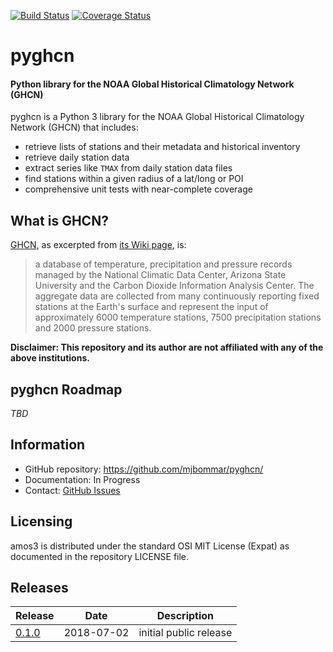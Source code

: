 [![Build Status](https://travis-ci.org/mjbommar/pyghcn.svg?branch=master)](https://travis-ci.org/mjbommar/pyghcn) [![Coverage Status](https://coveralls.io/repos/github/mjbommar/pyghcn/badge.svg)](https://coveralls.io/github/mjbommar/pyghcn)

# pyghcn
#### Python library for the NOAA Global Historical Climatology Network (GHCN)
pyghcn is a Python 3 library for the NOAA Global Historical Climatology Network (GHCN) that includes:
 * retrieve lists of stations and their metadata and historical inventory
 * retrieve daily station data
 * extract series like `TMAX` from daily station data files
 * find stations within a given radius of a lat/long or POI
 * comprehensive unit tests with near-complete coverage

## What is GHCN?
[GHCN](), as excerpted from [its Wiki page](https://en.wikipedia.org/wiki/Global_Historical_Climatology_Network), is:
> a database of temperature, precipitation and pressure records managed by the National Climatic Data Center, Arizona State University
> and the Carbon Dioxide Information Analysis Center. The aggregate data are collected from many continuously reporting fixed stations
> at the Earth's surface and represent the input of approximately 6000 temperature stations, 7500 precipitation stations and 
> 2000 pressure stations.

**Disclaimer: This repository and its author are not affiliated with any of the above institutions.**

## pyghcn Roadmap
*TBD*

## Information
* GitHub repository: https://github.com/mjbommar/pyghcn/
* Documentation: In Progress
* Contact: [GitHub Issues](https://github.com/mjbommar/pyghcn/issues)

## Licensing
amos3 is distributed under the standard OSI MIT License (Expat) as documented in the repository LICENSE file.

## Releases
| Release | Date | Description |
| --- | --- | --- |
| [0.1.0](https://github.com/mjbommar/pyghcn/tree/0.1.0) | 2018-07-02 | initial public release |
